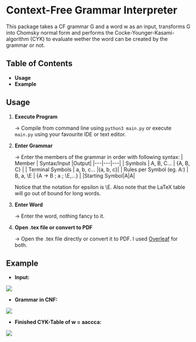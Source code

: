 
Context-Free Grammar Interpreter
===
This package takes a CF grammar G and a word w as an input, transforms G into Chomsky normal form and performs the Cocke-Younger-Kasami-algorithm (CYK) to evaluate wether the word can be created by the grammar or not.
## Table of Contents

* **Usage**
* **Example**

## Usage

1. **Execute Program** 

    → Compile from command line using `python3 main.py` or execute `main.py` using your favourite IDE or text editor.

2. **Enter Grammar**

    → Enter the members of the grammar in order with following syntax:
    | Member  | Syntax/Input  |Output| 
    |---|---|---|
    | Symbols  | A, B, C...  | {A, B, C} | 
    | Terminal Symbols | a, b, c...  |{a, b, c}|
    | Rules per Symbol (eg. A:) |  B, a, \E  | {A -> B ; a ; \E,...} |
    |Starting Symbol|A|A|
    
    Notice that the notation for epsilon is \E. 
    Also note that the LaTeX table will go out of bound for long words. 
3. **Enter Word**

    → Enter the word, nothing fancy to it.

4. **Open .tex file or convert to PDF**

    → Open the .tex file directly or convert it to PDF. I used [Overleaf](https://www.overleaf.com) for both. 
    

Example
---
- **Input:** 

![](https://i.imgur.com/E7otsnk.png)

- **Grammar in CNF:**

![](https://i.imgur.com/nMcuVZ0.png)

- **Finished CYK-Table of w = aaccca:**

![](https://i.imgur.com/nIM9x1X.png)

